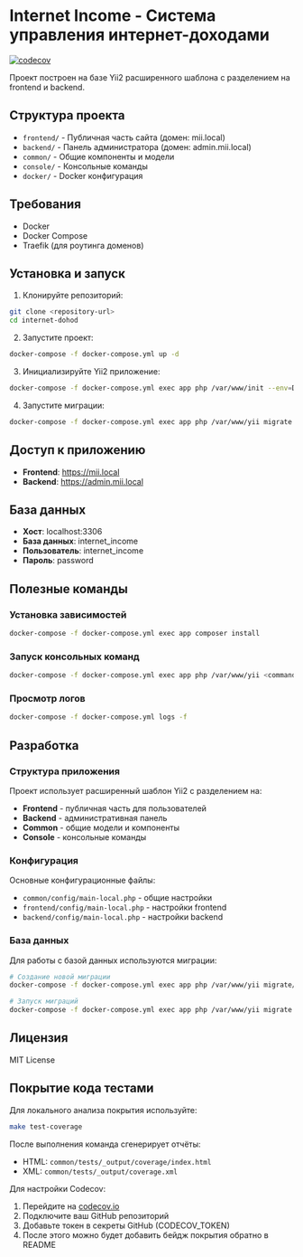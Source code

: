 # Internet Income - Система управления интернет-доходами

[![codecov](https://codecov.io/gh/dalph/internet-income/branch/main/graph/badge.svg)](https://codecov.io/gh/dalph/internet-income)

Проект построен на базе Yii2 расширенного шаблона с разделением на frontend и backend.

## Структура проекта

- `frontend/` - Публичная часть сайта (домен: mii.local)
- `backend/` - Панель администратора (домен: admin.mii.local)
- `common/` - Общие компоненты и модели
- `console/` - Консольные команды
- `docker/` - Docker конфигурация

## Требования

- Docker
- Docker Compose
- Traefik (для роутинга доменов)

## Установка и запуск

1. Клонируйте репозиторий:
```bash
git clone <repository-url>
cd internet-dohod
```

2. Запустите проект:
```bash
docker-compose -f docker-compose.yml up -d
```

3. Инициализируйте Yii2 приложение:
```bash
docker-compose -f docker-compose.yml exec app php /var/www/init --env=Development --overwrite=All
```

4. Запустите миграции:
```bash
docker-compose -f docker-compose.yml exec app php /var/www/yii migrate --interactive=0
```

## Доступ к приложению

- **Frontend**: https://mii.local
- **Backend**: https://admin.mii.local

## База данных

- **Хост**: localhost:3306
- **База данных**: internet_income
- **Пользователь**: internet_income
- **Пароль**: password

## Полезные команды

### Установка зависимостей
```bash
docker-compose -f docker-compose.yml exec app composer install
```

### Запуск консольных команд
```bash
docker-compose -f docker-compose.yml exec app php /var/www/yii <command>
```

### Просмотр логов
```bash
docker-compose -f docker-compose.yml logs -f
```

## Разработка

### Структура приложения

Проект использует расширенный шаблон Yii2 с разделением на:

- **Frontend** - публичная часть для пользователей
- **Backend** - административная панель
- **Common** - общие модели и компоненты
- **Console** - консольные команды

### Конфигурация

Основные конфигурационные файлы:
- `common/config/main-local.php` - общие настройки
- `frontend/config/main-local.php` - настройки frontend
- `backend/config/main-local.php` - настройки backend

### База данных

Для работы с базой данных используются миграции:
```bash
# Создание новой миграции
docker-compose -f docker-compose.yml exec app php /var/www/yii migrate/create <migration_name>

# Запуск миграций
docker-compose -f docker-compose.yml exec app php /var/www/yii migrate --interactive=0
```

## Лицензия

MIT License

## Покрытие кода тестами

Для локального анализа покрытия используйте:
```bash
make test-coverage
```

После выполнения команда сгенерирует отчёты:
- HTML: `common/tests/_output/coverage/index.html`
- XML: `common/tests/_output/coverage.xml`

Для настройки Codecov:
1. Перейдите на [codecov.io](https://codecov.io)
2. Подключите ваш GitHub репозиторий
3. Добавьте токен в секреты GitHub (CODECOV_TOKEN)
4. После этого можно будет добавить бейдж покрытия обратно в README